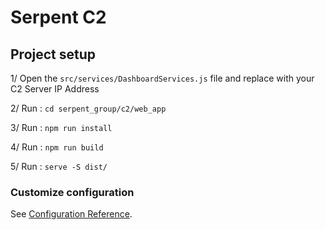 # Serpent C2

## Project setup

1/ Open the ```src/services/DashboardServices.js``` file and replace with your C2 Server IP Address

2/ Run : ```cd serpent_group/c2/web_app```

3/ Run : ```npm run install```

4/ Run : ```npm run build```

5/ Run : ```serve -S dist/```


### Customize configuration
See [Configuration Reference](https://cli.vuejs.org/config/).
